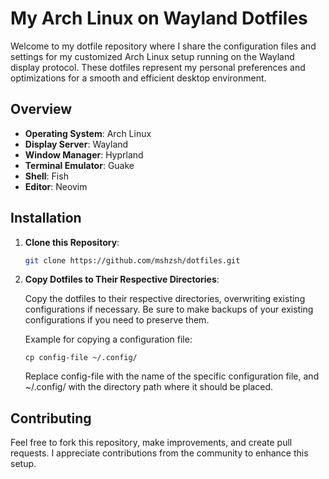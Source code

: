 # My Arch Linux on Wayland Dotfiles

Welcome to my dotfile repository where I share the configuration files and settings for my customized Arch Linux setup running on the Wayland display protocol. These dotfiles represent my personal preferences and optimizations for a smooth and efficient desktop environment.

## Overview

- **Operating System**: Arch Linux
- **Display Server**: Wayland
- **Window Manager**: Hyprland
- **Terminal Emulator**: Guake
- **Shell**: Fish
- **Editor**: Neovim

## Installation

1. **Clone this Repository**:

   ```bash
   git clone https://github.com/mshzsh/dotfiles.git

2. **Copy Dotfiles to Their Respective Directories**:

    Copy the dotfiles to their respective directories, overwriting existing configurations if necessary. Be sure to make backups of your existing configurations if you need to preserve them.

    Example for copying a configuration file:
    ```
    cp config-file ~/.config/
    ```
    Replace config-file with the name of the specific configuration file, and ~/.config/ with the directory path where it should be placed.


## Contributing

Feel free to fork this repository, make improvements, and create pull requests. I appreciate contributions from the community to enhance this setup.